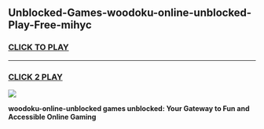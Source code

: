 
## Unblocked-Games-woodoku-online-unblocked-Play-Free-mihyc
<h3>
<a href="https://premium76.site?title=woodoku-online-unblocked&ref=21A">CLICK TO PLAY</a></h3>
<hr>

<h3>
<a href="https://premium76.site?title=woodoku-online-unblocked&ref=21A">CLICK 2 PLAY</a>
  
</h3>

<a href="https://premium76.site?title=woodoku-online-unblocked&ref=21A"><img src="https://clearcache.store/games.png"></a>


**woodoku-online-unblocked games unblocked: Your Gateway to Fun and Accessible Online Gaming**
